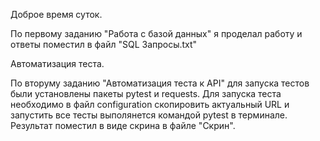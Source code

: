 Доброе время суток.

По первому заданию "Работа с базой данных" я проделал работу и ответы поместил в файл "SQL Запросы.txt"

Автоматизация теста.

По вторуму заданию "Автоматизация теста к API" для запуска тестов были установлены пакеты pytest и requests.
Для запуска теста необходимо в файл configuration скопировить актуальный URL и запустить все тесты выполянется командой pytest в терминале.
Результат поместил в виде скрина в файле "Скрин".
